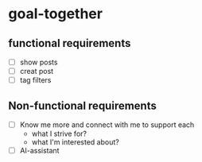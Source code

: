 # goal-together


## functional requirements
- [ ] show posts
- [ ] creat post
- [ ] tag filters

## Non-functional requirements
- [ ] Know me more and connect with me to support each
  - what I strive for?
  - what I'm interested about?
- [ ] AI-assistant
